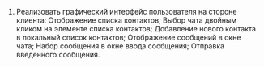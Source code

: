 1. Реализовать графический интерфейс пользователя на стороне клиента:
Отображение списка контактов;
Выбор чата двойным кликом на элементе списка контактов;
Добавление нового контакта в локальный список контактов;
Отображение сообщений в окне чата;
Набор сообщения в окне ввода сообщения;
Отправка введенного сообщения.